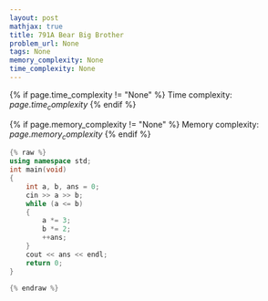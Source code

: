 ```yaml
---
layout: post
mathjax: true
title: 791A Bear Big Brother
problem_url: None
tags: None
memory_complexity: None
time_complexity: None
---
```




{% if page.time_complexity != "None" %}
Time complexity: ${{ page.time_complexity }}$
{% endif %}

{% if page.memory_complexity != "None" %}
Memory complexity: ${{ page.memory_complexity }}$
{% endif %}

```cpp
{% raw %}
using namespace std;
int main(void)
{
    int a, b, ans = 0;
    cin >> a >> b;
    while (a <= b)
    {
        a *= 3;
        b *= 2;
        ++ans;
    }
    cout << ans << endl;
    return 0;
}

{% endraw %}
```